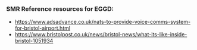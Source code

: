 ### SMR Reference resources for EGGD:
- https://www.adsadvance.co.uk/nats-to-provide-voice-comms-system-for-bristol-airport.html
- https://www.bristolpost.co.uk/news/bristol-news/what-its-like-inside-bristol-1051934
